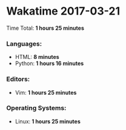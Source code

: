 # Wakatime 2017-03-21

Time Total: **1 hours 25 minutes**

### Languages:
- HTML: **8 minutes** 
- Python: **1 hours 16 minutes** 

### Editors:
- Vim: **1 hours 25 minutes** 

### Operating Systems:
- Linux: **1 hours 25 minutes** 

